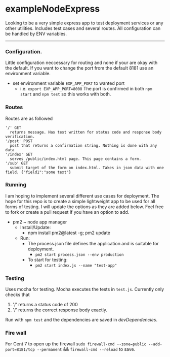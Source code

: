 # exampleNodeExpress
Looking to be a very simple express app to test deployment services or any other utilities. Includes test cases and several routes. All configuration can be handled by ENV variables.
____
### Configuration. 
Little configuration neccessary for routing and none if your are okay with the default.
If you want to change the port from the default 8181 use an environment variable.
* set environment variable `EXP_APP_PORT` to wanted port
   * i.e. `export EXP_APP_PORT=8008`
The port is confirmed in both `npm start` and `npm test` so this works with both.

### Routes
Routes are as followed
```
'/' GET
  returns message. Has test written for status code and response body verification.
'/post' POST
  post that returns a confirmation string. Nothing is done with any data
'/index' GET
  serves /public/index.html page. This page contains a form.
'/sub' GET
  submit target of the form on index.html. Takes in json data with one field. {"field1":"some text"}
```

### Running
I am hoping to implement several different use cases for deployment. The hope for this repo is to create a simple lightweight app to be used for all forms of testing. I will update the options as they are added below. Feel free to fork or create a pull request if you have an option to add.
* pm2 ~ node app manager
  * Install/Update:
    * npm install pm2@latest -g; pm2 update
  * Run:
    * The process.json file defines the application and is suitable for deployment.
      * `pm2 start process.json --env production`
    * To start for testing:
      * `pm2 start index.js --name "test-app"`

### Testing
Uses mocha for testing. Mocha executes the tests in `test.js`. 
Currently only checks that
1. '/' returns a status code of 200
2. '/' returns the correct response body exactly.  

Run with `npm test` and the dependencies are saved in *devDependencies*.

### Fire wall 
For Cent 7 to open up the firewall `sudo firewall-cmd --zone=public --add-port=8181/tcp --permanent` && `firewall-cmd --reload` to save.
